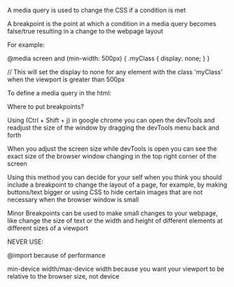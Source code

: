 A media query is used to change the CSS if a condition is met

A breakpoint is the point at which a condition in a media query becomes false/true resulting in a change to the webpage layout

For example:


@media screen and (min-width: 500px)
{
    .myClass
    {
        display: none;
    }
}

// This will set the display to none for any element with the class 'myClass' when the viewport is greater than 500px


To define a media query in the html:


<link rel="stylesheet" media="Screen and (min-width: 500px)" href="someCssFile.css">



Where to put breakpoints?

Using (Ctrl + Shift + j) in google chrome you can open the devTools and readjust the size of the window by dragging the devTools menu back and forth

When you adjust the screen size while devTools is open you can see the exact size of the browser window changing in the top right corner of the screen

Using this method you can decide for your self when you think you should include a breakpoint to change the layout of a page, for example, by making buttons/text bigger or using CSS to hide certain images that are not necessary when the browser window is small



Minor Breakpoints can be used to make small changes to your webpage, like change the size of text or the width and height of different elements at different sizes of a viewport



NEVER USE:

@import because of performance

min-device width/max-device width because you want your viewport to be relative to the browser size, not device